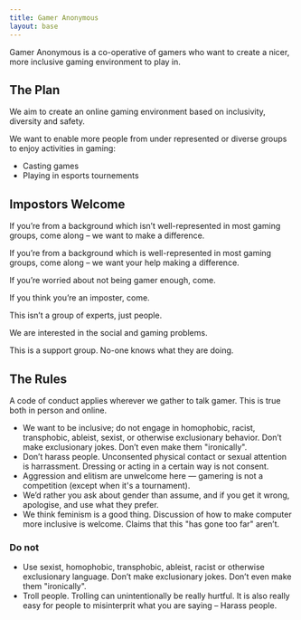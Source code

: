```yaml
---
title: Gamer Anonymous
layout: base
---
```


Gamer Anonymous is a co-operative of gamers who want to create a nicer, more inclusive gaming environment to play in.

## The Plan

We aim to create an online gaming environment based on inclusivity, diversity and safety.

We want to enable more people from under represented or diverse groups to enjoy activities in gaming:

- Casting games
- Playing in esports tournements

## Impostors Welcome

If you’re from a background which isn’t well-represented in most gaming groups, come along – we want to make a difference.

If you’re from a background which is well-represented in most gaming groups, come along – we want your help making a difference.

If you’re worried about not being gamer enough, come.

If you think you’re an imposter, come.

This isn’t a group of experts, just people.

We are interested in the social and gaming problems.

This is a support group. No-one knows what they are doing.

## The Rules

A code of conduct applies wherever we gather to talk gamer. This is true both in person and online.

- We want to be inclusive; do not engage in homophobic, racist, transphobic, ableist, sexist, or otherwise exclusionary behavior. Don’t make exclusionary jokes. Don’t even make them "ironically".
- Don’t harass people. Unconsented physical contact or sexual attention is harrassment. Dressing or acting in a certain way is not consent.
- Aggression and elitism are unwelcome here — gamering is not a competition (except when it's a tournament).
- We’d rather you ask about gender than assume, and if you get it wrong, apologise, and use what they prefer.
- We think feminism is a good thing. Discussion of how to make computer more inclusive is welcome. Claims that this "has gone too far" aren’t.

### Do not

- Use sexist, homophobic, transphobic, ableist, racist or otherwise exclusionary language. Don’t make exclusionary jokes. Don’t even make them "ironically".
- Troll people. Trolling can unintentionally be really hurtful. It is also really easy for people to misinterprit what you are saying
– Harass people.
